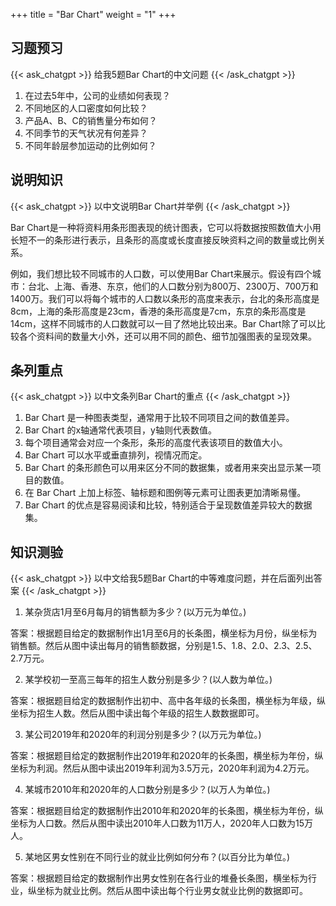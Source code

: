 +++
title = "Bar Chart"
weight = "1"
+++
## 习题预习
{{< ask_chatgpt >}}
给我5题Bar Chart的中文问题
{{< /ask_chatgpt >}}

1. 在过去5年中，公司的业绩如何表现？
2. 不同地区的人口密度如何比较？
3. 产品A、B、C的销售量分布如何？
4. 不同季节的天气状况有何差异？
5. 不同年龄层参加运动的比例如何？   

## 说明知识
{{< ask_chatgpt >}}
以中文说明Bar Chart并举例
{{< /ask_chatgpt >}}

Bar Chart是一种将资料用条形图表现的统计图表，它可以将数据按照数值大小用长短不一的条形进行表示，且条形的高度或长度直接反映资料之间的数量或比例关系。

例如，我们想比较不同城市的人口数，可以使用Bar Chart来展示。假设有四个城市：台北、上海、香港、东京，他们的人口数分别为800万、2300万、700万和1400万。我们可以将每个城市的人口数以条形的高度来表示，台北的条形高度是8cm，上海的条形高度是23cm，香港的条形高度是7cm，东京的条形高度是14cm，这样不同城市的人口数就可以一目了然地比较出来。Bar Chart除了可以比较各个资料间的数量大小外，还可以用不同的颜色、细节加强图表的呈现效果。   

## 条列重点
{{< ask_chatgpt >}}
以中文条列Bar Chart的重点
{{< /ask_chatgpt >}}

1. Bar Chart 是一种图表类型，通常用于比较不同项目之间的数值差异。
2. Bar Chart 的x轴通常代表项目，y轴则代表数值。
3. 每个项目通常会对应一个条形，条形的高度代表该项目的数值大小。
4. Bar Chart 可以水平或垂直排列，视情况而定。
5. Bar Chart 的条形颜色可以用来区分不同的数据集，或者用来突出显示某一项目的数值。
6. 在 Bar Chart 上加上标签、轴标题和图例等元素可让图表更加清晰易懂。
7. Bar Chart 的优点是容易阅读和比较，特别适合于呈现数值差异较大的数据集。   

## 知识测验
{{< ask_chatgpt >}}
以中文给我5题Bar Chart的中等难度问题，并在后面列出答案
{{< /ask_chatgpt >}}

1. 某杂货店1月至6月每月的销售额为多少？(以万元为单位。)

答案：根据题目给定的数据制作出1月至6月的长条图，横坐标为月份，纵坐标为销售额。然后从图中读出每月的销售额数据，分别是1.5、1.8、2.0、2.3、2.5、2.7万元。

2. 某学校初一至高三每年的招生人数分别是多少？(以人数为单位。)

答案：根据题目给定的数据制作出初中、高中各年级的长条图，横坐标为年级，纵坐标为招生人数。然后从图中读出每个年级的招生人数数据即可。

3. 某公司2019年和2020年的利润分别是多少？(以万元为单位。)

答案：根据题目给定的数据制作出2019年和2020年的长条图，横坐标为年份，纵坐标为利润。然后从图中读出2019年利润为3.5万元，2020年利润为4.2万元。

4. 某城市2010年和2020年的人口数分别是多少？(以万人为单位。)

答案：根据题目给定的数据制作出2010年和2020年的长条图，横坐标为年份，纵坐标为人口数。然后从图中读出2010年人口数为11万人，2020年人口数为15万人。

5. 某地区男女性别在不同行业的就业比例如何分布？(以百分比为单位。)

答案：根据题目给定的数据制作出男女性别在各行业的堆叠长条图，横坐标为行业，纵坐标为就业比例。然后从图中读出每个行业男女就业比例的数据即可。   

